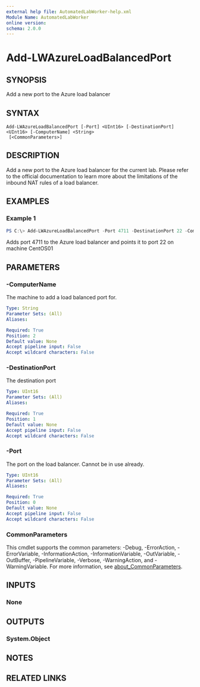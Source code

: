 ```yaml
---
external help file: AutomatedLabWorker-help.xml
Module Name: AutomatedLabWorker
online version:
schema: 2.0.0
---
```


# Add-LWAzureLoadBalancedPort

## SYNOPSIS
Add a new port to the Azure load balancer

## SYNTAX

```
Add-LWAzureLoadBalancedPort [-Port] <UInt16> [-DestinationPort] <UInt16> [-ComputerName] <String>
 [<CommonParameters>]
```

## DESCRIPTION
Add a new port to the Azure load balancer for the current lab. Please refer to the official
documentation to learn more about the limitations of the inbound NAT rules of a load balancer.

## EXAMPLES

### Example 1
```powershell
PS C:\> Add-LWAzureLoadBalancedPort -Port 4711 -DestinationPort 22 -ComputerName CentOS01
```

Adds port 4711 to the Azure load balancer and points it to port 22 on machine CentOS01

## PARAMETERS

### -ComputerName
The machine to add a load balanced port for.

```yaml
Type: String
Parameter Sets: (All)
Aliases:

Required: True
Position: 2
Default value: None
Accept pipeline input: False
Accept wildcard characters: False
```

### -DestinationPort
The destination port

```yaml
Type: UInt16
Parameter Sets: (All)
Aliases:

Required: True
Position: 1
Default value: None
Accept pipeline input: False
Accept wildcard characters: False
```

### -Port
The port on the load balancer. Cannot be in use already.

```yaml
Type: UInt16
Parameter Sets: (All)
Aliases:

Required: True
Position: 0
Default value: None
Accept pipeline input: False
Accept wildcard characters: False
```

### CommonParameters
This cmdlet supports the common parameters: -Debug, -ErrorAction, -ErrorVariable, -InformationAction, -InformationVariable, -OutVariable, -OutBuffer, -PipelineVariable, -Verbose, -WarningAction, and -WarningVariable. For more information, see [about_CommonParameters](http://go.microsoft.com/fwlink/?LinkID=113216).

## INPUTS

### None

## OUTPUTS

### System.Object
## NOTES

## RELATED LINKS
